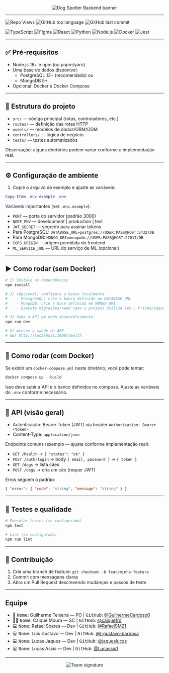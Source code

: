 <p align="center">
  <img src="https://readme-typing-svg.herokuapp.com?size=28&duration=4000&color=36BCF7&center=true&vCenter=true&width=600&lines=🐶+Dog+Spotter+;API+em+Nuvem+para+Localizar+C%C3%A3es;Candago+Building+Tech+" alt="Dog Spotter Backend banner">
</p>

---

![Repo Views](https://komarev.com/ghpvc/?username=candago-5&repo=documentacao&label=Views&color=blue&style=flat)
![GitHub top language](https://img.shields.io/github/languages/top/candago-5/documentacao?style=flat&color=green)
![GitHub last commit](https://img.shields.io/github/last-commit/candago-5/documentacao?color=yellow)


![TypeScript](https://img.shields.io/badge/-TypeScript-333333?style=flat&logo=typescript)
![Figma](https://img.shields.io/badge/-Figma-333333?style=flat&logo=figma)
![React](https://img.shields.io/badge/-React-333333?style=flat&logo=react)
![Python](https://img.shields.io/badge/-Python-333333?style=flat&logo=python)
![Node.js](https://img.shields.io/badge/-Node.js-333333?style=flat&logo=node.js)
![Docker](https://img.shields.io/badge/-Docker-333333?style=flat&logo=docker)
![Jest](https://img.shields.io/badge/-Jest-333333?style=flat&logo=jest)




---

## ✅ Pré‑requisitos
- Node.js 18+ e npm (ou pnpm/yarn)
- Uma base de dados disponível:
  - PostgreSQL 13+ (recomendado) ou
  - MongoDB 5+
- Opcional: Docker e Docker Compose

---

## 📂 Estrutura do projeto
- `src/` — código principal (rotas, controladores, etc.)
- `routes/` — definição das rotas HTTP
- `models/` — modelos de dados/ORM/ODM
- `controllers/` — lógica de negócio
- `tests/` — testes automatizados

Observação: alguns diretórios podem variar conforme a implementação real.

---

## ⚙️ Configuração de ambiente
1) Copie o arquivo de exemplo e ajuste as variáveis:

```powershell
Copy-Item .env.example .env
```

Variáveis importantes (ver `.env.example`):
- `PORT` — porta do servidor (padrão 3000)
- `NODE_ENV` — development | production | test
- `JWT_SECRET` — segredo para assinar tokens
- Para PostgreSQL: `DATABASE_URL=postgres://USER:PASS@HOST:5432/DB`
- Para MongoDB: `MONGO_URI=mongodb://USER:PASS@HOST:27017/DB`
- `CORS_ORIGIN` — origem permitida do frontend
- `ML_SERVICE_URL` — URL do serviço de ML (opcional)

---

## ▶️ Como rodar (sem Docker)
```powershell
# 1) Instale as dependências
npm install

# 2) (Opcional) configure o banco localmente
#    - PostgreSQL: crie o banco definido em DATABASE_URL
#    - MongoDB: crie a base definida em MONGO_URI
#    - Execute migrações/seed caso o projeto utilize (ex.: Prisma/Sequelize/Mongoose)

# 3) Suba a API em modo desenvolvimento
npm run dev

# 4) Acesse a saúde da API
# GET http://localhost:3000/health
```

---

## 🐳 Como rodar (com Docker)
Se existir um `docker-compose.yml` neste diretório, você pode tentar:

```powershell
docker compose up --build
```

Isso deve subir a API e o banco definidos no compose. Ajuste as variáveis do `.env` conforme necessário.

---

## 📘 API (visão geral)
- Autenticação: Bearer Token (JWT) via header `Authorization: Bearer <token>`
- Content-Type: `application/json`

Endpoints comuns (exemplo — ajuste conforme implementação real):
- `GET /health` → `{ "status": "ok" }`
- `POST /auth/login` → body `{ email, password }` → `{ token }`
- `GET /dogs` → lista cães
- `POST /dogs` → cria um cão (requer JWT)

Erros seguem o padrão:
```json
{ "error": { "code": "string", "message": "string" } }
```

---

## 🧪 Testes e qualidade
```powershell
# Executar testes (se configurado)
npm test

# Lint (se configurado)
npm run lint
```

---

## 🤝 Contribuição
1) Crie uma branch de feature: `git checkout -b feat/minha-feature`
2) Commit com mensagens claras
3) Abra um Pull Request descrevendo mudanças e passos de teste

---

##  Equipe
- 🤖 <kbd>Nome</kbd>: Guilherme Teixeira — PO | <kbd>GitHub</kbd>: [@GuilhermeCardoso0](https://github.com/Guilhermecardoso0)
- 👨‍💻 <kbd>Nome</kbd>: Caique Moura — SC | <kbd>GitHub</kbd>: [@caiquefrd](https://github.com/caiquefrd)
- 💻 <kbd>Nome</kbd>: Rafael Soares — Dev | <kbd>GitHub</kbd>: [@RafaelSM21](https://github.com/RafaelSM21)
- 💻 <kbd>Nome</kbd>: Luis Gustavo — Dev | <kbd>GitHub</kbd>: [@l-gustavo-barbosa](https://github.com/l-gustavo-barbosa)
- 💻 <kbd>Nome</kbd>: Lucas Jaques — Dev | <kbd>GitHub</kbd>: [@jaqueslucas](https://github.com/jaqueslucas)
- 💻 <kbd>Nome</kbd>: Lucas Assis — Dev | <kbd>GitHub</kbd>: [@Lucassis1](https://github.com/Lucassis1)

---

<p align="center">
  <img src="https://readme-typing-svg.herokuapp.com?size=24&duration=4000&color=FF5733&center=true&vCenter=true&width=500&lines=+Candago+Building+Tech+" alt="Team signature">
</p>
